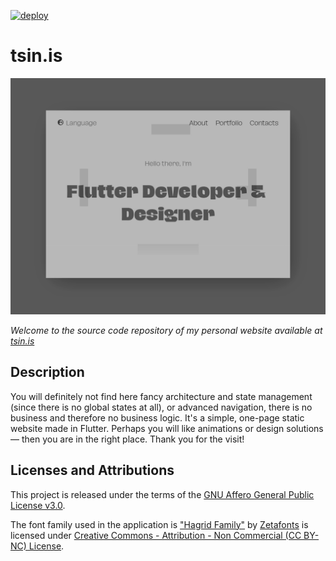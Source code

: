 [![deploy](https://github.com/tsinis/tsinis.github.io/actions/workflows/deploy.yaml/badge.svg)](https://github.com/tsinis/tsinis.github.io/actions/workflows/deploy.yaml)

# tsin.is

![Screenshot](../assets/screenshot.gif)

*Welcome to the source code repository of my personal website available at [tsin.is](https://tsin.is)*

## Description

You will definitely not find here fancy architecture and state management (since there is no global states at all), or advanced navigation, there is no business and therefore no business logic. It's a simple, one-page static website made in Flutter. Perhaps you will like animations or design solutions — then you are in the right place. Thank you for the visit!

## Licenses and Attributions

This project is released under the terms of the [GNU Affero General Public License v3.0](../LICENSE).

The font family used in the application is ["Hagrid Family"](https://www.zetafonts.com/collection/3760) by [Zetafonts](https://www.zetafonts.com) is licensed under [Creative Commons - Attribution - Non Commercial (CC BY-NC) License](../third-party/fonts/Hagrid/Hagrid-Family-CC-BY-NCLicensepdf.pdf).
